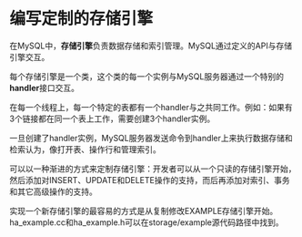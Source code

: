 # 编写定制的存储引擎

在MySQL中，**存储引擎**负责数据存储和索引管理。MySQL通过定义的API与存储引擎交互。

每个存储引擎是一个类，这个类的每一个实例与MySQL服务器通过一个特别的**handler**接口交互。

在每一个线程上，每一个特定的表都有一个handler与之共同工作。例如：如果有3个链接都在同一个表上工作，需要创建3个handler实例。

一旦创建了handler实例，MySQL服务器发送命令到handler上来执行数据存储和检索认为，像打开表、操作行和管理索引。

可以以一种渐进的方式来定制存储引擎：开发者可以从一个只读的存储引擎开始，然后添加对INSERT、UPDATE和DELETE操作的支持，而后再添加对索引、事务和其它高级操作的支持。

实现一个新存储引擎的最容易的方式是从复制修改EXAMPLE存储引擎开始。ha_example.cc和ha_example.h可以在storage/example源代码路径中找到。